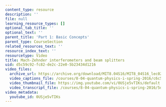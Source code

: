 ```yaml
---
content_type: resource
description: ''
file: null
learning_resource_types: []
optional_tab_title: ''
optional_text: ''
parent_title: 'Part 1: Basic Concepts'
parent_type: CourseSection
related_resources_text: ''
resource_index_text: ''
resourcetype: Video
title: Mach-Zehnder interferometers and beam splitters
uid: d5c59c92-fc82-de2c-22e0-5b23434d1216
video_files:
  archive_url: https://archive.org/download/MIT8.04S16/MIT8_04S16_lec02_s3_300k.mp4
  video_captions_file: /courses/8-04-quantum-physics-i-spring-2016/c6c580ccd26e5a37b00b63e81f44069e_0USje5vTIKs.vtt
  video_thumbnail_file: https://img.youtube.com/vi/0USje5vTIKs/default.jpg
  video_transcript_file: /courses/8-04-quantum-physics-i-spring-2016/5dada3e9d61d75d8893c35e8d02957b9_0USje5vTIKs.pdf
video_metadata:
  youtube_id: 0USje5vTIKs
---
```

